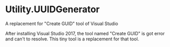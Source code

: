 # Utility.UUIDGenerator
A replacement for "Create GUID" tool of Visual Studio

After installing Visual Studio 2017, the tool named "Create GUID" is got error and can't to resolve.
This tiny tool is a replacement for that tool.
